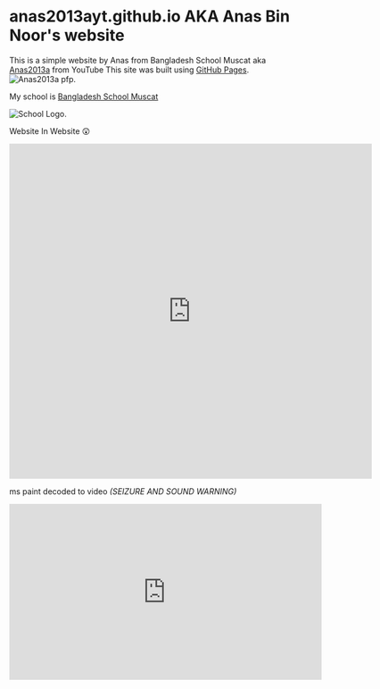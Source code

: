 # anas2013ayt.github.io AKA Anas Bin Noor's website 
This is a simple website by Anas from Bangladesh School Muscat aka [Anas2013a](https://www.youtube.com/channel/UC3sAUEvQz21Lxp3PbNG85gg) from YouTube
This site was built using [GitHub Pages](https://pages.github.com/).
![Anas2013a pfp.](https://yt3.googleusercontent.com/W03QHo6AyjXSiVlJ9nWw07kUy8sA_5irdltqimRYUtN105S6sCzMUq0jSzUhRBVLrUNaCMU_CA=s900-c-k-c0x00ffffff-no-rj)

My school is  [Bangladesh School Muscat](https://en.wikipedia.org/wiki/Bangladesh_School_Muscat)

![School Logo.](https://www.bangladeshcircle.com/wp-content/uploads/2016/12/Bangladesh-School-Muscat-Oman-logo.jpg)

Website In Website 😲

<iframe src="https://anas2013ayt.github.io/" style="border:0px #ffffff none;" name="myiFrame" scrolling="yes" frameborder="1" marginheight="0px" marginwidth="0px" height="600px" width="650px" allowfullscreen></iframe>

ms paint decoded to video _(SEIZURE AND SOUND WARNING)_

<iframe width="560" height="315" src="https://www.youtube.com/embed/_-LloSJSd5c?si=2Una6IgLhpCPPoeD" title="YouTube video player" frameborder="0" allow="accelerometer; autoplay; clipboard-write; encrypted-media; gyroscope; picture-in-picture; web-share" referrerpolicy="strict-origin-when-cross-origin" allowfullscreen></iframe>

